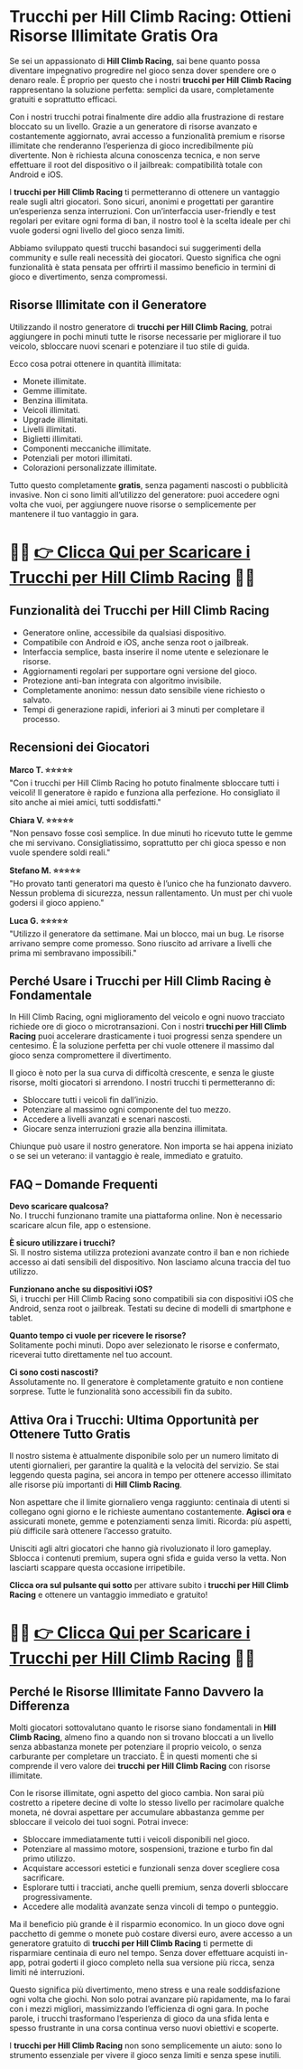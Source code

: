 <h1>Trucchi per Hill Climb Racing: Ottieni Risorse Illimitate Gratis Ora</h1>

<p>Se sei un appassionato di <strong>Hill Climb Racing</strong>, sai bene quanto possa diventare impegnativo progredire nel gioco senza dover spendere ore o denaro reale. È proprio per questo che i nostri <strong>trucchi per Hill Climb Racing</strong> rappresentano la soluzione perfetta: semplici da usare, completamente gratuiti e soprattutto efficaci.</p>

<p>Con i nostri trucchi potrai finalmente dire addio alla frustrazione di restare bloccato su un livello. Grazie a un generatore di risorse avanzato e costantemente aggiornato, avrai accesso a funzionalità premium e risorse illimitate che renderanno l’esperienza di gioco incredibilmente più divertente. Non è richiesta alcuna conoscenza tecnica, e non serve effettuare il root del dispositivo o il jailbreak: compatibilità totale con Android e iOS.</p>

<p>I <strong>trucchi per Hill Climb Racing</strong> ti permetteranno di ottenere un vantaggio reale sugli altri giocatori. Sono sicuri, anonimi e progettati per garantire un’esperienza senza interruzioni. Con un’interfaccia user-friendly e test regolari per evitare ogni forma di ban, il nostro tool è la scelta ideale per chi vuole godersi ogni livello del gioco senza limiti.</p>

<p>Abbiamo sviluppato questi trucchi basandoci sui suggerimenti della community e sulle reali necessità dei giocatori. Questo significa che ogni funzionalità è stata pensata per offrirti il massimo beneficio in termini di gioco e divertimento, senza compromessi.</p>

<h2>Risorse Illimitate con il Generatore</h2>

<p>Utilizzando il nostro generatore di <strong>trucchi per Hill Climb Racing</strong>, potrai aggiungere in pochi minuti tutte le risorse necessarie per migliorare il tuo veicolo, sbloccare nuovi scenari e potenziare il tuo stile di guida.</p>

<p>Ecco cosa potrai ottenere in quantità illimitata:</p>

<ul>
  <li>Monete illimitate.</li>
  <li>Gemme illimitate.</li>
  <li>Benzina illimitata.</li>
  <li>Veicoli illimitati.</li>
  <li>Upgrade illimitati.</li>
  <li>Livelli illimitati.</li>
  <li>Biglietti illimitati.</li>
  <li>Componenti meccaniche illimitate.</li>
  <li>Potenziali per motori illimitati.</li>
  <li>Colorazioni personalizzate illimitate.</li>
</ul>

<p>Tutto questo completamente <strong>gratis</strong>, senza pagamenti nascosti o pubblicità invasive. Non ci sono limiti all’utilizzo del generatore: puoi accedere ogni volta che vuoi, per aggiungere nuove risorse o semplicemente per mantenere il tuo vantaggio in gara.</p>

# 🔴🔴 **[👉 Clicca Qui per Scaricare i Trucchi per Hill Climb Racing](https://tinyurl.com/ludorando)** 🔴🔴

<h2>Funzionalità dei Trucchi per Hill Climb Racing</h2>

<ul>
  <li>Generatore online, accessibile da qualsiasi dispositivo.</li>
  <li>Compatibile con Android e iOS, anche senza root o jailbreak.</li>
  <li>Interfaccia semplice, basta inserire il nome utente e selezionare le risorse.</li>
  <li>Aggiornamenti regolari per supportare ogni versione del gioco.</li>
  <li>Protezione anti-ban integrata con algoritmo invisibile.</li>
  <li>Completamente anonimo: nessun dato sensibile viene richiesto o salvato.</li>
  <li>Tempi di generazione rapidi, inferiori ai 3 minuti per completare il processo.</li>
</ul>

<h2>Recensioni dei Giocatori</h2>

<p><strong>Marco T. ⭐⭐⭐⭐⭐</strong><br>
"Con i trucchi per Hill Climb Racing ho potuto finalmente sbloccare tutti i veicoli! Il generatore è rapido e funziona alla perfezione. Ho consigliato il sito anche ai miei amici, tutti soddisfatti."</p>

<p><strong>Chiara V. ⭐⭐⭐⭐⭐</strong><br>
"Non pensavo fosse così semplice. In due minuti ho ricevuto tutte le gemme che mi servivano. Consigliatissimo, soprattutto per chi gioca spesso e non vuole spendere soldi reali."</p>

<p><strong>Stefano M. ⭐⭐⭐⭐⭐</strong><br>
"Ho provato tanti generatori ma questo è l’unico che ha funzionato davvero. Nessun problema di sicurezza, nessun rallentamento. Un must per chi vuole godersi il gioco appieno."</p>

<p><strong>Luca G. ⭐⭐⭐⭐⭐</strong><br>
"Utilizzo il generatore da settimane. Mai un blocco, mai un bug. Le risorse arrivano sempre come promesso. Sono riuscito ad arrivare a livelli che prima mi sembravano impossibili."</p>

<h2>Perché Usare i Trucchi per Hill Climb Racing è Fondamentale</h2>

<p>In Hill Climb Racing, ogni miglioramento del veicolo e ogni nuovo tracciato richiede ore di gioco o microtransazioni. Con i nostri <strong>trucchi per Hill Climb Racing</strong> puoi accelerare drasticamente i tuoi progressi senza spendere un centesimo. È la soluzione perfetta per chi vuole ottenere il massimo dal gioco senza compromettere il divertimento.</p>

<p>Il gioco è noto per la sua curva di difficoltà crescente, e senza le giuste risorse, molti giocatori si arrendono. I nostri trucchi ti permetteranno di:</p>

<ul>
  <li>Sbloccare tutti i veicoli fin dall’inizio.</li>
  <li>Potenziare al massimo ogni componente del tuo mezzo.</li>
  <li>Accedere a livelli avanzati e scenari nascosti.</li>
  <li>Giocare senza interruzioni grazie alla benzina illimitata.</li>
</ul>

<p>Chiunque può usare il nostro generatore. Non importa se hai appena iniziato o se sei un veterano: il vantaggio è reale, immediato e gratuito.</p>

<h2>FAQ – Domande Frequenti</h2>

<p><strong>Devo scaricare qualcosa?</strong><br>
No. I trucchi funzionano tramite una piattaforma online. Non è necessario scaricare alcun file, app o estensione.</p>

<p><strong>È sicuro utilizzare i trucchi?</strong><br>
Sì. Il nostro sistema utilizza protezioni avanzate contro il ban e non richiede accesso ai dati sensibili del dispositivo. Non lasciamo alcuna traccia del tuo utilizzo.</p>

<p><strong>Funzionano anche su dispositivi iOS?</strong><br>
Sì, i trucchi per Hill Climb Racing sono compatibili sia con dispositivi iOS che Android, senza root o jailbreak. Testati su decine di modelli di smartphone e tablet.</p>

<p><strong>Quanto tempo ci vuole per ricevere le risorse?</strong><br>
Solitamente pochi minuti. Dopo aver selezionato le risorse e confermato, riceverai tutto direttamente nel tuo account.</p>

<p><strong>Ci sono costi nascosti?</strong><br>
Assolutamente no. Il generatore è completamente gratuito e non contiene sorprese. Tutte le funzionalità sono accessibili fin da subito.</p>

<h2>Attiva Ora i Trucchi: Ultima Opportunità per Ottenere Tutto Gratis</h2>

<p>Il nostro sistema è attualmente disponibile solo per un numero limitato di utenti giornalieri, per garantire la qualità e la velocità del servizio. Se stai leggendo questa pagina, sei ancora in tempo per ottenere accesso illimitato alle risorse più importanti di <strong>Hill Climb Racing</strong>.</p>

<p>Non aspettare che il limite giornaliero venga raggiunto: centinaia di utenti si collegano ogni giorno e le richieste aumentano costantemente. <strong>Agisci ora</strong> e assicurati monete, gemme e potenziamenti senza limiti. Ricorda: più aspetti, più difficile sarà ottenere l’accesso gratuito.</p>

<p>Unisciti agli altri giocatori che hanno già rivoluzionato il loro gameplay. Sblocca i contenuti premium, supera ogni sfida e guida verso la vetta. Non lasciarti scappare questa occasione irripetibile.</p>

<p><strong>Clicca ora sul pulsante qui sotto</strong> per attivare subito i <strong>trucchi per Hill Climb Racing</strong> e ottenere un vantaggio immediato e gratuito!</p>

# 🔴🔴 **[👉 Clicca Qui per Scaricare i Trucchi per Hill Climb Racing](https://tinyurl.com/ludorando)** 🔴🔴

<h2>Perché le Risorse Illimitate Fanno Davvero la Differenza</h2>

<p>Molti giocatori sottovalutano quanto le risorse siano fondamentali in <strong>Hill Climb Racing</strong>, almeno fino a quando non si trovano bloccati a un livello senza abbastanza monete per potenziare il proprio veicolo, o senza carburante per completare un tracciato. È in questi momenti che si comprende il vero valore dei <strong>trucchi per Hill Climb Racing</strong> con risorse illimitate.</p>

<p>Con le risorse illimitate, ogni aspetto del gioco cambia. Non sarai più costretto a ripetere decine di volte lo stesso livello per racimolare qualche moneta, né dovrai aspettare per accumulare abbastanza gemme per sbloccare il veicolo dei tuoi sogni. Potrai invece:</p>

<ul>
  <li>Sbloccare immediatamente tutti i veicoli disponibili nel gioco.</li>
  <li>Potenziare al massimo motore, sospensioni, trazione e turbo fin dal primo utilizzo.</li>
  <li>Acquistare accessori estetici e funzionali senza dover scegliere cosa sacrificare.</li>
  <li>Esplorare tutti i tracciati, anche quelli premium, senza doverli sbloccare progressivamente.</li>
  <li>Accedere alle modalità avanzate senza vincoli di tempo o punteggio.</li>
</ul>

<p>Ma il beneficio più grande è il risparmio economico. In un gioco dove ogni pacchetto di gemme o monete può costare diversi euro, avere accesso a un generatore gratuito di <strong>trucchi per Hill Climb Racing</strong> ti permette di risparmiare centinaia di euro nel tempo. Senza dover effettuare acquisti in-app, potrai goderti il gioco completo nella sua versione più ricca, senza limiti né interruzioni.</p>

<p>Questo significa più divertimento, meno stress e una reale soddisfazione ogni volta che giochi. Non solo potrai avanzare più rapidamente, ma lo farai con i mezzi migliori, massimizzando l’efficienza di ogni gara. In poche parole, i trucchi trasformano l’esperienza di gioco da una sfida lenta e spesso frustrante in una corsa continua verso nuovi obiettivi e scoperte.</p>

<p>I <strong>trucchi per Hill Climb Racing</strong> non sono semplicemente un aiuto: sono lo strumento essenziale per vivere il gioco senza limiti e senza spese inutili.</p>
